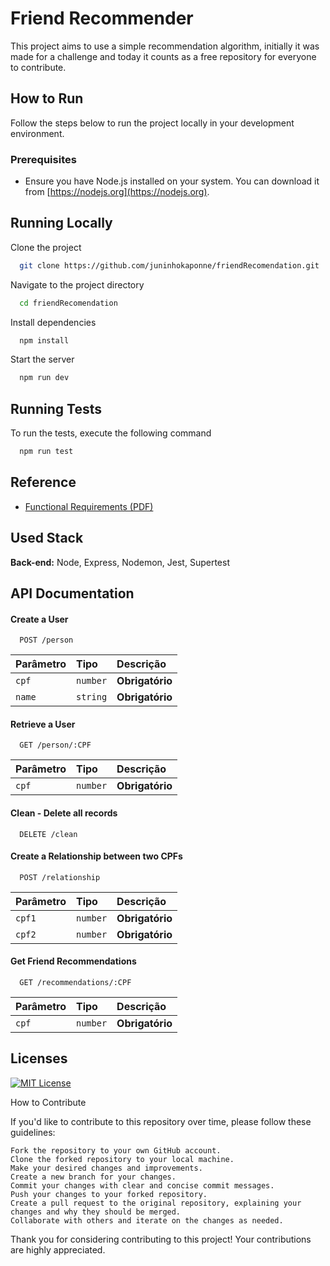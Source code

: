 # Friend Recommender

This project aims to use a simple recommendation algorithm, initially it was made for a challenge and today it counts as a free repository for everyone to contribute.

## How to Run

Follow the steps below to run the project locally in your development environment.

### Prerequisites

- Ensure you have Node.js installed on your system. You can download it from [https://nodejs.org](https://nodejs.org).

## Running Locally

Clone the project

```bash
  git clone https://github.com/juninhokaponne/friendRecomendation.git
```

Navigate to the project directory

```bash
  cd friendRecomendation
```

Install dependencies

```bash
  npm install
```

Start the server

```bash
  npm run dev
```

## Running Tests

To run the tests, execute the following command

```bash
  npm run test
```

## Reference

- [Functional Requirements (PDF)](https://communication-assets.gupy.io/production/companies/51551/emails/1686938256054/communication-assets-3bb42930-0c6f-11ee-a60e-f18a54602daa/enunciado.pdf)

## Used Stack

**Back-end:** Node, Express, Nodemon, Jest, Supertest

## API Documentation

#### Create a User

```http
  POST /person
```

| Parâmetro | Tipo     | Descrição       |
| :-------- | :------- | :-------------- |
| `cpf`     | `number` | **Obrigatório** |
| `name`    | `string` | **Obrigatório** |

#### Retrieve a User

```http
  GET /person/:CPF
```

| Parâmetro | Tipo     | Descrição       |
| :-------- | :------- | :-------------- |
| `cpf`     | `number` | **Obrigatório** |

#### Clean - Delete all records

```http
  DELETE /clean
```

#### Create a Relationship between two CPFs

```http
  POST /relationship
```

| Parâmetro | Tipo     | Descrição       |
| :-------- | :------- | :-------------- |
| `cpf1`    | `number` | **Obrigatório** |
| `cpf2`    | `number` | **Obrigatório** |

#### Get Friend Recommendations

```http
  GET /recommendations/:CPF
```

| Parâmetro | Tipo     | Descrição       |
| :-------- | :------- | :-------------- |
| `cpf`     | `number` | **Obrigatório** |

## Licenses

[![MIT License](https://img.shields.io/badge/License-MIT-green.svg)](https://choosealicense.com/licenses/mit/)

How to Contribute

If you'd like to contribute to this repository over time, please follow these guidelines:

    Fork the repository to your own GitHub account.
    Clone the forked repository to your local machine.
    Make your desired changes and improvements.
    Create a new branch for your changes.
    Commit your changes with clear and concise commit messages.
    Push your changes to your forked repository.
    Create a pull request to the original repository, explaining your changes and why they should be merged.
    Collaborate with others and iterate on the changes as needed.

Thank you for considering contributing to this project! Your contributions are highly appreciated.
